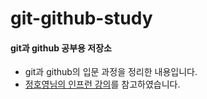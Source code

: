 # git-github-study
#### git과 github 공부용 저장소

- git과 github의 입문 과정을 정리한 내용입니다.
- [정호영님의 인프런 강의][a]를 참고하였습니다. 

[a]: https://www.inflearn.com/course/git-and-github

